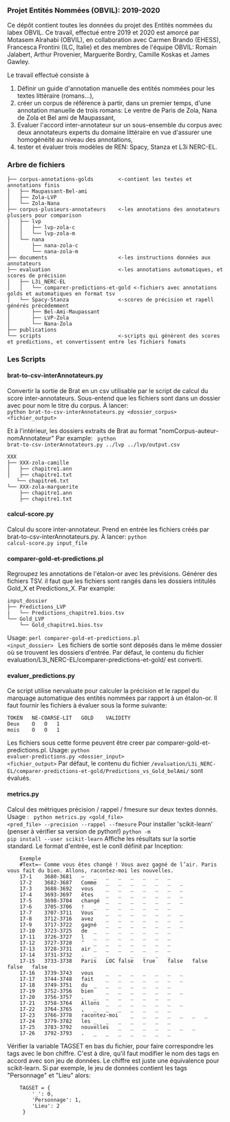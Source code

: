 ### Projet Entités Nommées (OBVIL): 2019-2020
Ce dépôt contient toutes les données du projet des Entités nommées du labex OBVIL.
Ce travail, effectué entre 2019 et 2020 est amorcé par Motasem Alrahabi (OBVIL), en collaboration avec Carmen Brando (EHESS), Francesca Frontini (ILC, Italie) et des membres de l'équipe OBVIL: Romain Jalabert, Arthur Provenier, Marguerite Bordry, Camille Koskas et James Gawley.

Le travail effectué consiste à 
1. Définir un guide d'annotation manuelle des entités nommées pour les textes littéraire (romans...),
2. créer un corpus de référence à partir, dans un premier temps, d'une annotation manuelle de trois romans: Le ventre de Paris de Zola, Nana de Zola et Bel ami de Maupassant,
3. Evaluer l'accord inter-annotateur sur un sous-ensemble du corpus avec deux annotateurs experts du domaine littéraire en vue d'assurer une homogénéité au niveau des annotations,
4. tester et évaluer trois modèles de REN: Spacy, Stanza et L3i NERC-EL.

### Arbre de fichiers
```
├── corpus-annotations-golds		<-contient les textes et annotations finis
│   ├── Maupassant-Bel-ami
│   ├── Zola-LVP
│   └── Zola-Nana
├── corpus-plusieurs-annotateurs	<-les annotations des annotateurs plusiers pour comparison
│   ├── lvp
│   │   ├── lvp-zola-c
│   │   └── lvp-zola-m
│   └── nana
│       ├── nana-zola-c
│       └── nana-zola-m
├── documents						<-les instructions données aux annotateurs
├── evaluation						<-les annotations automatiques, et scores de précision
│   ├── L3i_NERC-EL
│   │   └── comparer-predictions-et-gold <-fichiers avec annotations golds et automatiques en format tsv
│   └── Spacy-Stanza				<-scores de précision et rapell générés précédemment
│       ├── Bel-Ami-Maupassant
│       ├── LVP-Zola
│       └── Nana-Zola
├── publications
└── scripts							<-scripts qui génèrent des scores et predictions, et convertissent entre les fichiers fomats
```

### Les Scripts

#### brat-to-csv-interAnnotateurs.py
Convertir la sortie de Brat en un csv utilisable par le script
de calcul du score inter-annotateurs.
Sous-entend que les fichiers sont dans un dossier avec pour nom le titre du corpus.
À lancer: <code> python brat-to-csv-interAnnotateurs.py <dossier_corpus> <fichier_output></code>

Et à l'intérieur, les dossiers extraits de Brat au format "nomCorpus-auteur-nomAnnotateur"
Par example:
<code> python brat-to-csv-interAnnotateurs.py ../lvp ../lvp/output.csv</code>
```
XXX
├── XXX-zola-camille
│   ├── chapitre1.ann
│   ├── chapitre1.txt
   └── chapitre6.txt
└── XXX-zola-marguerite
    ├── chapitre1.ann
    ├── chapitre1.txt
```
#### calcul-score.py
Calcul du score inter-annotateur. Prend en entrée les fichiers créés par brat-to-csv-interAnnotateurs.py.
À lancer: <code>python calcul-score.py input_file </code>

#### comparer-gold-et-predictions.pl
Regroupez les annotations de l'étalon-or avec les prévisions. Générer des fichiers TSV.
il faut que les fichiers sont rangés dans les dossiers intitulés Gold\_X et Predictions\_X.
Par example:
```
input_dossier
├── Predictions_LVP
|   └── Predictions_chapitre1.bios.tsv
└── Gold_LVP
    └── Gold_chapitre1.bios.tsv
 ```
 Usage: <code>perl comparer-gold-et-predictions.pl <input_dossier> </code>
 Les fichiers de sortie sont déposés dans le même dossier où se trouvent les dossiers d'entrée.
Par défaut, le contenu du fichier evaluation/L3i_NERC-EL/comparer-predictions-et-gold/ est converti.

#### evaluer_predictions.py
Ce script utilise nervaluate pour calculer la précision et le rappel
du marquage automatique des entités nommées par rapport à un étalon-or. 
Il faut fournir les fichiers à évaluer sous la forme suivante:
```
TOKEN   NE-COARSE-LIT   GOLD	VALIDITY
Deux    O   O	1
mois    O   O	1
```
Les fichiers sous cette forme peuvent être creer par comparer-gold-et-predictions.pl.
Usage: <code>python evaluer-predictions.py <dossier_input> <fichier_output></code>
Par défaut, le contenu du fichier <code>/evaluation/L3i_NERC-EL/comparer-predictions-et-gold/Predictions_vs_Gold_belAmi/</code> sont évalués.


#### metrics.py
Calcul des métriques précision / rappel / fmesure sur deux textes donnés.
Usage : <code> python metrics.py <gold_file> <pred_file> --precision --rappel --fmesure</code>
Pour installer 'scikit-learn' (penser à vérifier sa version de python!)
<code>python -m pip install --user scikit-learn</code>
Affiche les résultats sur la sortie standard.
Le format d'entrée, est le conll définit par Inception:
```    Format WebAnoo TSV 3.x
    Exemple
    #Text=— Comme vous êtes changé ! Vous avez gagné de l’air. Paris vous fait du bien. Allons, racontez-moi les nouvelles.
    17-1	3680-3681	—	_	_	_	_	_	_	_
    17-2	3682-3687	Comme	_	_	_	_	_	_	_
    17-3	3688-3692	vous	_	_	_	_	_	_	_
    17-4	3693-3697	êtes	_	_	_	_	_	_	_
    17-5	3698-3704	changé	_	_	_	_	_	_	_
    17-6	3705-3706	!	_	_	_	_	_	_	_
    17-7	3707-3711	Vous	_	_	_	_	_	_	_
    17-8	3712-3716	avez	_	_	_	_	_	_	_
    17-9	3717-3722	gagné	_	_	_	_	_	_	_
    17-10	3723-3725	de	_	_	_	_	_	_	_
    17-11	3726-3727	l	_	_	_	_	_	_	_
    17-12	3727-3728	’	_	_	_	_	_	_	_
    17-13	3728-3731	air	_	_	_	_	_	_	_
    17-14	3731-3732	.	_	_	_	_	_	_	_
    17-15	3733-3738	Paris	LOC	false	true	false	false	false	false
    17-16	3739-3743	vous	_	_	_	_	_	_	_
    17-17	3744-3748	fait	_	_	_	_	_	_	_
    17-18	3749-3751	du	_	_	_	_	_	_	_
    17-19	3752-3756	bien	_	_	_	_	_	_	_
    17-20	3756-3757	.	_	_	_	_	_	_	_
    17-21	3758-3764	Allons	_	_	_	_	_	_	_
    17-22	3764-3765	,	_	_	_	_	_	_	_
    17-23	3766-3778	racontez-moi	_	_	_	_	_	_	_
    17-24	3779-3782	les	_	_	_	_	_	_	_
    17-25	3783-3792	nouvelles	_	_	_	_	_	_	_
    17-26	3792-3793	.	_	_	_	_	_	_	_
```
Vérifier la variable TAGSET en bas du fichier, pour faire correspondre les tags avec le bon chiffre. C'est à dire, qu'il faut modifier le nom des tags en accord avec son jeu de données.
Le chiffre est juste une équivalence pour scikit-learn.
Si par exemple, le jeu de données contient les tags "Personnage" et "Lieu" alors:
```
    TAGSET = {
        '_': 0,
        'Personnage': 1,
        'Lieu': 2
     }
```


